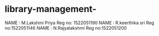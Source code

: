 # library-management-
NAME : M.Lakshmi Priya
Reg no: 1522051190
NAME : R.keerthika sri
Reg no:1522051146
NAME  : N.Rajyalakshmi
Reg no:1522051200

